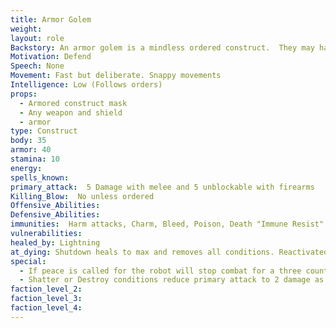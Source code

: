 ```yaml
---
title: Armor Golem
weight:
layout: role
Backstory: An armor golem is a mindless ordered construct.  They may have a number of orders and are smart enough to remember the orders, but are not smart enough to make their own decisions.  These are made by the Robot Librarian to guard his home and himself.These are suits of armor and weapons that are animated to defend an area determined by the robot librarian or other creator.
Motivation: Defend
Speech: None
Movement: Fast but deliberate. Snappy movements
Intelligence: Low (Follows orders)
props:
  - Armored construct mask
  - Any weapon and shield
  - armor
type: Construct
body: 35
armor: 40 
stamina: 10
energy: 
spells_known: 
primary_attack:  5 Damage with melee and 5 unblockable with firearms 
Killing_Blow:  No unless ordered
Offensive_Abilities: 
Defensive_Abilities: 
immunities:  Harm attacks, Charm, Bleed, Poison, Death "Immune Resist"
vulnerabilities: 
healed_by: Lightning
at_dying: Shutdown heals to max and removes all conditions. Reactivated on trigger
special: 
  - If peace is called for the robot will stop combat for a three count
  - Shatter or Destroy conditions reduce primary attack to 2 damage as attached weapons are broken
faction_level_2:
faction_level_3: 
faction_level_4:
---
```

